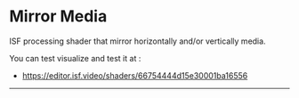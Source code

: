 # Mirror Media

ISF processing shader that mirror horizontally and/or vertically media.

You can test visualize and test it at :

* https://editor.isf.video/shaders/66754444d15e30001ba16556

---